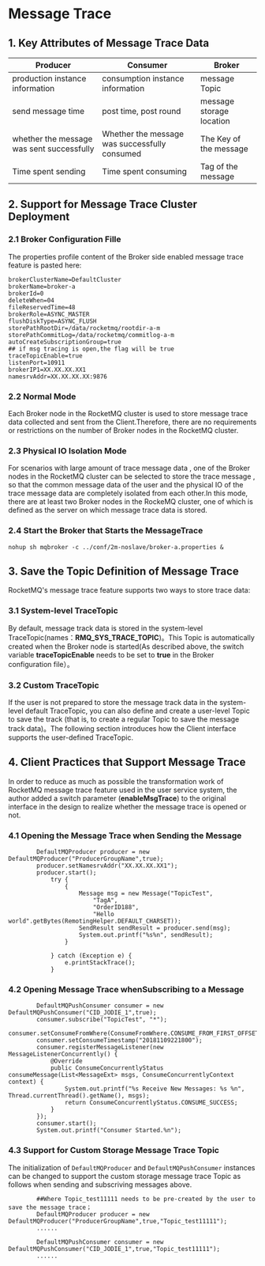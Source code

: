 # Message Trace

## 1. Key Attributes of Message Trace Data

| Producer        | Consumer        | Broker     |
| ---------------- | ----------------- | ------------ |
| production instance information     | consumption instance information      | message Topic  |
| send message time | post time, post round | message storage location |
| whether the message was sent successfully | Whether the message was successfully consumed  | The Key of the message  |
| Time spent sending         | Time spent consuming         | Tag of the message  |

## 2. Support for Message Trace Cluster Deployment

### 2.1 Broker Configuration Fille

The properties profile content of the Broker side enabled message trace feature is pasted here:

```
brokerClusterName=DefaultCluster
brokerName=broker-a
brokerId=0
deleteWhen=04
fileReservedTime=48
brokerRole=ASYNC_MASTER
flushDiskType=ASYNC_FLUSH
storePathRootDir=/data/rocketmq/rootdir-a-m
storePathCommitLog=/data/rocketmq/commitlog-a-m
autoCreateSubscriptionGroup=true
## if msg tracing is open,the flag will be true
traceTopicEnable=true
listenPort=10911
brokerIP1=XX.XX.XX.XX1
namesrvAddr=XX.XX.XX.XX:9876
```

### 2.2 Normal Mode
Each Broker node in the RocketMQ cluster is used to store message trace data collected and sent from the Client.Therefore, there are no requirements or restrictions on the number of Broker nodes in the RocketMQ cluster.

### 2.3 Physical IO Isolation Mode
For scenarios with large amount of trace message data , one of the Broker nodes in the RocketMQ cluster can be selected to store the trace message , so that the common message data of the user and the physical IO of the trace message data are completely isolated from each other.In this mode, there are at least two Broker nodes in the RockeMQ cluster, one of which is defined as the server on which message trace data is stored.

### 2.4 Start the Broker that Starts the MessageTrace
`nohup sh mqbroker -c ../conf/2m-noslave/broker-a.properties &`

## 3. Save the Topic Definition of Message Trace 
RocketMQ's message trace feature supports two ways to store trace data:

### 3.1 System-level TraceTopic
By default, message track data is stored in the system-level TraceTopic(names：**RMQ_SYS_TRACE_TOPIC**)。This Topic is automatically created when the Broker node is started(As described above, the switch variable **traceTopicEnable** needs to be set to **true** in the Broker  configuration file）。

### 3.2 Custom TraceTopic 
If the user is not prepared to store the message track data in the system-level default TraceTopic, you can also define and create a user-level Topic to save the track (that is, to create a regular Topic to save the message track data)。The following section introduces how the Client interface supports the user-defined TraceTopic.

## 4. Client Practices that Support Message Trace
In order to reduce as much as possible the transformation work of RocketMQ message trace feature used in the user service system, the author added a switch parameter (**enableMsgTrace**) to the original interface in the design to realize whether the message trace is opened or not.

### 4.1 Opening  the Message Trace when Sending  the Message
```
        DefaultMQProducer producer = new DefaultMQProducer("ProducerGroupName",true);
        producer.setNamesrvAddr("XX.XX.XX.XX1");
        producer.start();
            try {
                {
                    Message msg = new Message("TopicTest",
                        "TagA",
                        "OrderID188",
                        "Hello world".getBytes(RemotingHelper.DEFAULT_CHARSET));
                    SendResult sendResult = producer.send(msg);
                    System.out.printf("%s%n", sendResult);
                }

            } catch (Exception e) {
                e.printStackTrace();
            }
```

### 4.2 Opening Message Trace whenSubscribing to a Message
```
        DefaultMQPushConsumer consumer = new DefaultMQPushConsumer("CID_JODIE_1",true);
        consumer.subscribe("TopicTest", "*");
        consumer.setConsumeFromWhere(ConsumeFromWhere.CONSUME_FROM_FIRST_OFFSET);
        consumer.setConsumeTimestamp("20181109221800");
        consumer.registerMessageListener(new MessageListenerConcurrently() {
            @Override
            public ConsumeConcurrentlyStatus consumeMessage(List<MessageExt> msgs, ConsumeConcurrentlyContext context) {
                System.out.printf("%s Receive New Messages: %s %n", Thread.currentThread().getName(), msgs);
                return ConsumeConcurrentlyStatus.CONSUME_SUCCESS;
            }
        });
        consumer.start();
        System.out.printf("Consumer Started.%n");
```

### 4.3 Support for Custom Storage Message Trace Topic
The initialization of `DefaultMQProducer` and `DefaultMQPushConsumer` instances can be changed to support the custom storage message trace Topic as follows when sending and subscriving messages above.

```
        ##Where Topic_test11111 needs to be pre-created by the user to save the message trace；
        DefaultMQProducer producer = new DefaultMQProducer("ProducerGroupName",true,"Topic_test11111");
        ......

        DefaultMQPushConsumer consumer = new DefaultMQPushConsumer("CID_JODIE_1",true,"Topic_test11111");
        ......

```